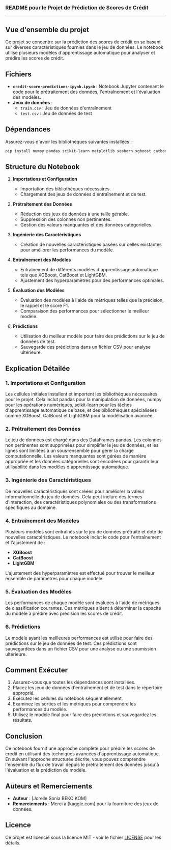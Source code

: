 
### README pour le Projet de Prédiction de Scores de Crédit

---

## Vue d'ensemble du projet

Ce projet se concentre sur la prédiction des scores de crédit en se basant sur diverses caractéristiques fournies dans le jeu de données. Le notebook utilise plusieurs modèles d'apprentissage automatique pour analyser et prédire les scores de crédit.

## Fichiers

- **`credit-score-predictions-ipynb.ipynb`** : Notebook Jupyter contenant le code pour le prétraitement des données, l'entraînement et l'évaluation des modèles.
- **Jeux de données** : 
  - `train.csv` : Jeu de données d'entraînement
  - `test.csv` : Jeu de données de test

## Dépendances

Assurez-vous d'avoir les bibliothèques suivantes installées :

```sh
pip install numpy pandas scikit-learn matplotlib seaborn xgboost catboost lightgbm
```

## Structure du Notebook

1. **Importations et Configuration**
   - Importation des bibliothèques nécessaires.
   - Chargement des jeux de données d'entraînement et de test.

2. **Prétraitement des Données**
   - Réduction des jeux de données à une taille gérable.
   - Suppression des colonnes non pertinentes.
   - Gestion des valeurs manquantes et des données catégorielles.

3. **Ingénierie des Caractéristiques**
   - Création de nouvelles caractéristiques basées sur celles existantes pour améliorer les performances du modèle.

4. **Entraînement des Modèles**
   - Entraînement de différents modèles d'apprentissage automatique tels que XGBoost, CatBoost et LightGBM.
   - Ajustement des hyperparamètres pour des performances optimales.

5. **Évaluation des Modèles**
   - Évaluation des modèles à l'aide de métriques telles que la précision, le rappel et le score F1.
   - Comparaison des performances pour sélectionner le meilleur modèle.

6. **Prédictions**
   - Utilisation du meilleur modèle pour faire des prédictions sur le jeu de données de test.
   - Sauvegarde des prédictions dans un fichier CSV pour analyse ultérieure.

## Explication Détailée

### 1. Importations et Configuration

Les cellules initiales installent et importent les bibliothèques nécessaires pour le projet. Cela inclut pandas pour la manipulation de données, numpy pour les opérations numériques, scikit-learn pour les tâches d'apprentissage automatique de base, et des bibliothèques spécialisées comme XGBoost, CatBoost et LightGBM pour la modélisation avancée.

### 2. Prétraitement des Données

Le jeu de données est chargé dans des DataFrames pandas. Les colonnes non pertinentes sont supprimées pour simplifier le jeu de données, et les lignes sont limitées à un sous-ensemble pour gérer la charge computationnelle. Les valeurs manquantes sont gérées de manière appropriée et les données catégorielles sont encodées pour garantir leur utilisabilité dans les modèles d'apprentissage automatique.

### 3. Ingénierie des Caractéristiques

De nouvelles caractéristiques sont créées pour améliorer la valeur informationnelle du jeu de données. Cela peut inclure des termes d'interaction, des caractéristiques polynomiales ou des transformations spécifiques au domaine.

### 4. Entraînement des Modèles

Plusieurs modèles sont entraînés sur le jeu de données prétraité et doté de nouvelles caractéristiques. Le notebook inclut le code pour l'entraînement et l'ajustement de :
- **XGBoost**
- **CatBoost**
- **LightGBM**

L'ajustement des hyperparamètres est effectué pour trouver le meilleur ensemble de paramètres pour chaque modèle.

### 5. Évaluation des Modèles

Les performances de chaque modèle sont évaluées à l'aide de métriques de classification courantes. Ces métriques aident à déterminer la capacité du modèle à prédire avec précision les scores de crédit.

### 6. Prédictions

Le modèle ayant les meilleures performances est utilisé pour faire des prédictions sur le jeu de données de test. Ces prédictions sont sauvegardées dans un fichier CSV pour une analyse ou une soumission ultérieure.

## Comment Exécuter

1. Assurez-vous que toutes les dépendances sont installées.
2. Placez les jeux de données d'entraînement et de test dans le répertoire approprié.
3. Exécutez les cellules du notebook séquentiellement.
4. Examinez les sorties et les métriques pour comprendre les performances du modèle.
5. Utilisez le modèle final pour faire des prédictions et sauvegardez les résultats.

## Conclusion

Ce notebook fournit une approche complète pour prédire les scores de crédit en utilisant des techniques avancées d'apprentissage automatique. En suivant l'approche structurée décrite, vous pouvez comprendre l'ensemble du flux de travail depuis le prétraitement des données jusqu'à l'évaluation et la prédiction du modèle.

## Auteurs et Remerciements

- **Auteur** : [Jorelle Sonia BEKO KOM]
- **Remerciements** : Merci à [kaggle.com] pour la fourniture des jeux de données.

## Licence

Ce projet est licencié sous la licence MIT - voir le fichier [LICENSE](LICENSE) pour les détails.
